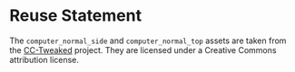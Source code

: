 # Reuse Statement
The `computer_normal_side` and `computer_normal_top` assets are taken from the [CC-Tweaked](https://github.com/cc-tweaked/CC-Tweaked) project. They are licensed under a Creative Commons attribution license.